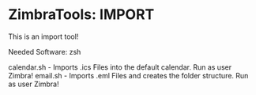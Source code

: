 ZimbraTools: IMPORT
===========

This is an import tool!

Needed Software:
zsh

calendar.sh - Imports .ics Files into the default calendar. Run as user Zimbra!
email.sh - Imports .eml Files and creates the folder structure. Run as user Zimbra!
